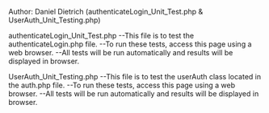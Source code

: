  Author: Daniel Dietrich (authenticateLogin_Unit_Test.php & UserAuth_Unit_Testing.php)

 authenticateLogin_Unit_Test.php
 --This file is to test the authenticateLogin.php file.
 --To run these tests, access this page using a web browser. 
 --All tests will be run automatically and results will be displayed in browser.

UserAuth_Unit_Testing.php
 --This file is to test the userAuth class located in the auth.php file.
 --To run these tests, access this page using a web browser. 
 --All tests will be run automatically and results will be displayed in browser.
 